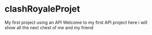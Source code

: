 # clashRoyaleProjet
My first project using an API
Welcome to my first API project here i will show all the next chest of me and my friend
